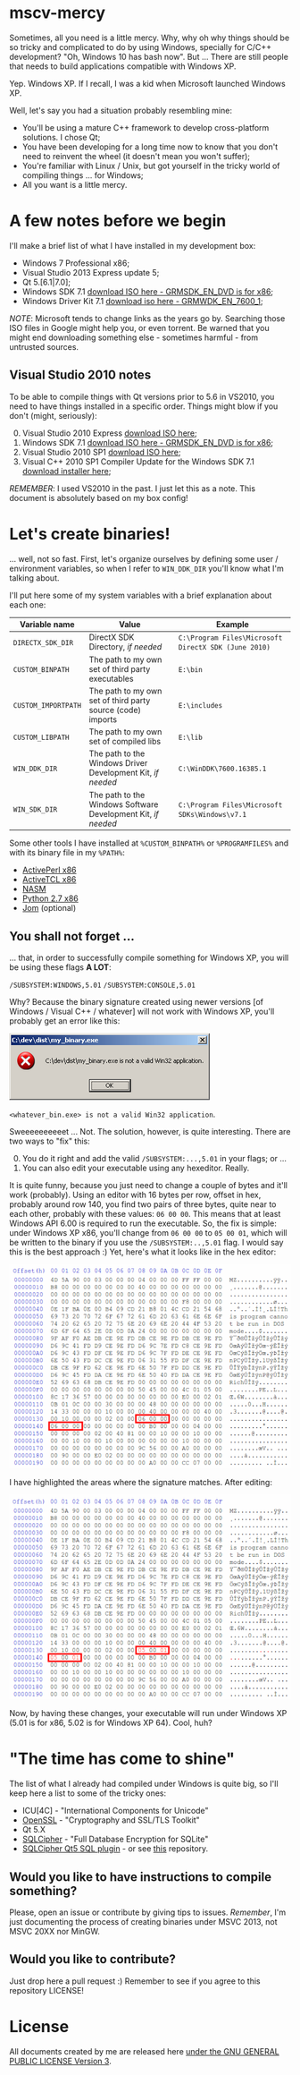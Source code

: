 # mscv-mercy

Sometimes, all you need is a little mercy. Why, why oh why things should be so tricky and complicated to do by using Windows, specially for C/C++ development? "Oh, Windows 10 has bash now". But ... There are still people that needs to build applications compatible with Windows XP.

Yep. Windows XP. If I recall, I was a kid when Microsoft launched Windows XP.

Well, let's say you had a situation probably resembling mine:

* You'll be using a mature C++ framework to develop cross-platform solutions. I chose Qt;
* You have been developing for a long time now to know that you don't need to reinvent the wheel (it doesn't mean you won't suffer);
* You're familiar with Linux / Unix, but got yourself in the tricky world of compiling things ... for Windows;
* All you want is a little mercy.

# A few notes before we begin

I'll make a brief list of what I have installed in my development box:

* Windows 7 Professional x86;
* Visual Studio 2013 Express update 5;
* Qt 5.[6.1|7.0];
* Windows SDK 7.1 [download ISO here - GRMSDK_EN_DVD is for x86](https://www.microsoft.com/en-us/download/details.aspx?id=8442);
* Windows Driver Kit 7.1 [download iso here - GRMWDK_EN_7600_1](https://www.microsoft.com/en-us/download/details.aspx?id=11800);

_NOTE_: Microsoft tends to change links as the years go by. Searching those ISO files in Google might help you, or even torrent. Be warned that you might end downloading something else - sometimes harmful - from untrusted sources.

## Visual Studio 2010 notes

To be able to compile things with Qt versions prior to 5.6 in VS2010, you need to have things installed in a specific order. Things might blow if you don't (might, seriously):

0. Visual Studio 2010 Express [download ISO here](http://download.microsoft.com/download/1/E/5/1E5F1C0A-0D5B-426A-A603-1798B951DDAE/VS2010Express1.iso);
0. Windows SDK 7.1 [download ISO here - GRMSDK_EN_DVD is for x86](https://www.microsoft.com/en-us/download/details.aspx?id=8442);
0. Visual Studio 2010 SP1 [download ISO here](http://go.microsoft.com/fwlink/?LinkId=210710);
0. Visual C++ 2010 SP1 Compiler Update for the Windows SDK 7.1 [download installer here](https://www.microsoft.com/en-us/download/details.aspx?id=4422);

_REMEMBER_: I used VS2010 in the past. I just let this as a note. This document is absolutely based on my box config!

# Let's create binaries!

... well, not so fast. First, let's organize ourselves by defining some user / environment variables, so when I refer to `WIN_DDK_DIR` you'll know what I'm talking about.

I'll put here some of my system variables with a brief explanation about each one:

| Variable name | Value | Example |
|---------------|-------|---------|
| `DIRECTX_SDK_DIR` | DirectX SDK Directory, _if needed_ | `C:\Program Files\Microsoft DirectX SDK (June 2010)` |
| `CUSTOM_BINPATH` | The path to my own set of third party executables | `E:\bin` |
| `CUSTOM_IMPORTPATH` | The path to my own set of third party source (code) imports | `E:\includes` |
| `CUSTOM_LIBPATH` | The path to my own set of compiled libs | `E:\lib` |
| `WIN_DDK_DIR` | The path to the Windows Driver Development Kit, _if needed_ | `C:\WinDDK\7600.16385.1` |
| `WIN_SDK_DIR` | The path to the Windows Software Development Kit, _if needed_ | `C:\Program Files\Microsoft SDKs\Windows\v7.1` |

Some other tools I have installed at `%CUSTOM_BINPATH%` or `%PROGRAMFILES%` and with its binary file in my `%PATH%`:

* [ActivePerl x86](http://www.activestate.com/activeperl)
* [ActiveTCL x86](http://www.activestate.com/activetcl/downloads)
* [NASM](http://www.nasm.us/pub/nasm/releasebuilds/?C=M;O=D)
* [Python 2.7 x86](http://www.python.org/download/)
* [Jom](https://wiki.qt.io/Jom) (optional)

## You shall not forget ...

... that, in order to successfully compile something for Windows XP, you will be using these flags **A LOT**:

`/SUBSYSTEM:WINDOWS,5.01`
`/SUBSYSTEM:CONSOLE,5.01`

Why? Because the binary signature created using newer versions [of Windows / Visual C++ / whatever] will not work with Windows XP, you'll probably get an error like this:

![Not a valid WHAT?](https://raw.githubusercontent.com/vltr/msvc-mercy/master/assets/not_a_valid_win32_app.png)

`<whatever_bin.exe> is not a valid Win32 application`.

Sweeeeeeeeeet ... Not. The solution, however, is quite interesting. There are two ways to "fix" this:

0. You do it right and add the valid `/SUBSYSTEM:...,5.01` in your flags; or ...
0. You can also edit your executable using any hexeditor. Really.

It is quite funny, because you just need to change a couple of bytes and it'll work (probably). Using an editor with 16 bytes per row, offset in hex, probably around row 140, you find two pairs of three bytes, quite near to each other, probably with these values: `06 00 00`. This means that at least Windows API 6.00 is required to run the executable.
So, the fix is simple: under Windows XP x86, you'll change from `06 00 00` to `05 00 01`, which will be written to the binary if you use the `/SUBSYSTEM:..,5.01` flag. I would say this is the best approach :) Yet, here's what it looks like in the hex editor:

![Before edit](https://raw.githubusercontent.com/vltr/msvc-mercy/master/assets/hex_edit_01.png)

I have highlighted the areas where the signature matches. After editing:

![After edit](https://raw.githubusercontent.com/vltr/msvc-mercy/master/assets/hex_edit_02.png)

Now, by having these changes, your executable will run under Windows XP (5.01 is for x86, 5.02 is for Windows XP 64). Cool, huh?

# "The time has come to shine"

The list of what I already had compiled under Windows is quite big, so I'll keep here a list to some of the tricky ones:

* ICU[4C] - "International Components for Unicode"
* [OpenSSL](https://github.com/vltr/msvc-mercy/blob/master/openssl.md) - "Cryptography and SSL/TLS Toolkit"
* Qt 5.X
* [SQLCipher](https://github.com/vltr/msvc-mercy/blob/master/sqlcipher.md) - "Full Database Encryption for SQLite"
* [SQLCipher Qt5 SQL plugin](https://github.com/vltr/msvc-mercy/blob/master/qsqlcipher_plugin.md) - or see [this](https://github.com/vltr/qt5-sqlcipher) repository.

## Would you like to have instructions to compile something?

Please, open an issue or contribute by giving tips to issues. *Remember*, I'm just documenting the process of creating binaries under MSVC 2013, not MSVC 20XX nor MinGW.

## Would you like to contribute?

Just drop here a pull request :) Remember to see if you agree to this repository LICENSE!

# License

All documents created by me are released here [under the GNU GENERAL PUBLIC LICENSE Version 3](https://github.com/vltr/msvc-mercy/blob/master/LICENSE).
